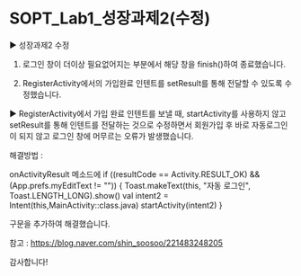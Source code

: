 # SOPT_Lab1_성장과제2(수정)

▶ 성장과제2 수정

1) 로그인 창이 더이상 필요없어지는 부분에서 해당 창을 finish()하여 종료했습니다.

2) RegisterActivity에서의 가입완료 인텐트를 setResult를 통해 전달할 수 있도록 수정했습니다.

▶ RegisterActivity에서 가입 완료 인텐트를 보낼 때, startActivity를 사용하지 않고 setResult를 통해 인텐트를 전달하는 것으로 수정하면서 회원가입 후 바로 자동로그인이 되지 않고 로그인 창에 머무르는 오류가 발생했습니다.

해결방법 : 

onActivityResult 메소드에 
if ((resultCode == Activity.RESULT_OK) && (App.prefs.myEditText != "")) {
            Toast.makeText(this, "자동 로그인", Toast.LENGTH_LONG).show()
            val intent2 = Intent(this,MainActivity::class.java)
            startActivity(intent2) 
            }
            
구문을 추가하여 해결했습니다.

참고 : https://blog.naver.com/shin_soosoo/221483248205

감사합니다!

